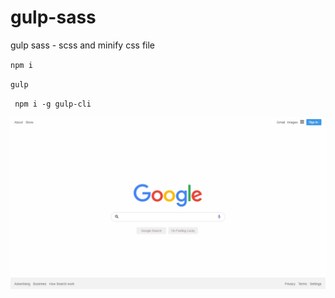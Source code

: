 # gulp-sass
gulp sass - scss and minify css file

<code>npm i</code>

<code>gulp</code>

<code> npm i -g gulp-cli</code>


<img src="./assets/google.png" alt="" />